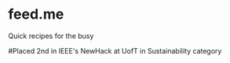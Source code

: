 # feed.me
Quick recipes for the busy

#Placed 2nd in IEEE's NewHack at UofT in Sustainability category
